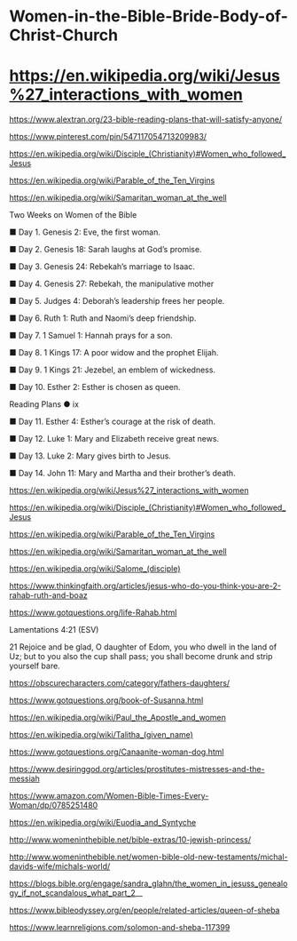 # Women-in-the-Bible-Bride-Body-of-Christ-Church
# https://en.wikipedia.org/wiki/Jesus%27_interactions_with_women


https://www.alextran.org/23-bible-reading-plans-that-will-satisfy-anyone/

https://www.pinterest.com/pin/547117054713209983/


https://en.wikipedia.org/wiki/Disciple_(Christianity)#Women_who_followed_Jesus

https://en.wikipedia.org/wiki/Parable_of_the_Ten_Virgins

https://en.wikipedia.org/wiki/Samaritan_woman_at_the_well

Two Weeks on Women of the Bible

■ Day 1. Genesis 2: Eve, the first woman.

■ Day 2. Genesis 18: Sarah laughs at God’s promise.

■ Day 3. Genesis 24: Rebekah’s marriage to Isaac.

■ Day 4. Genesis 27: Rebekah, the manipulative mother

■ Day 5. Judges 4: Deborah’s leadership frees her people.

■ Day 6. Ruth 1: Ruth and Naomi’s deep friendship.

■ Day 7. 1 Samuel 1: Hannah prays for a son.

■ Day 8. 1 Kings 17: A poor widow and the prophet Elijah.

■ Day 9. 1 Kings 21: Jezebel, an emblem of wickedness.

■ Day 10. Esther 2: Esther is chosen as queen. 

Reading Plans ● ix

■ Day 11. Esther 4: Esther’s courage at the risk of death.

■ Day 12. Luke 1: Mary and Elizabeth receive great news.

■ Day 13. Luke 2: Mary gives birth to Jesus.

■ Day 14. John 11: Mary and Martha and their brother’s death. 

https://en.wikipedia.org/wiki/Jesus%27_interactions_with_women

https://en.wikipedia.org/wiki/Disciple_(Christianity)#Women_who_followed_Jesus

https://en.wikipedia.org/wiki/Parable_of_the_Ten_Virgins

https://en.wikipedia.org/wiki/Samaritan_woman_at_the_well

https://en.wikipedia.org/wiki/Salome_(disciple)


https://www.thinkingfaith.org/articles/jesus-who-do-you-think-you-are-2-rahab-ruth-and-boaz

https://www.gotquestions.org/life-Rahab.html

Lamentations 4:21 (ESV)

21 	Rejoice and be glad, O daughter of Edom,
you who dwell in the land of Uz;
but to you also the cup shall pass;
you shall become drunk and strip yourself bare.


https://obscurecharacters.com/category/fathers-daughters/

https://www.gotquestions.org/book-of-Susanna.html

https://en.wikipedia.org/wiki/Paul_the_Apostle_and_women


https://en.wikipedia.org/wiki/Talitha_(given_name)

https://www.gotquestions.org/Canaanite-woman-dog.html

https://www.desiringgod.org/articles/prostitutes-mistresses-and-the-messiah

https://www.amazon.com/Women-Bible-Times-Every-Woman/dp/0785251480


https://en.wikipedia.org/wiki/Euodia_and_Syntyche

http://www.womeninthebible.net/bible-extras/10-jewish-princess/

http://www.womeninthebible.net/women-bible-old-new-testaments/michal-davids-wife/michals-world/

https://blogs.bible.org/engage/sandra_glahn/the_women_in_jesuss_genealogy_if_not_scandalous_what_part_2__

https://www.bibleodyssey.org/en/people/related-articles/queen-of-sheba

https://www.learnreligions.com/solomon-and-sheba-117399
